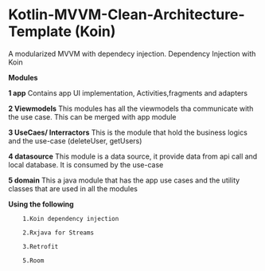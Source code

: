 # Kotlin-MVVM-Clean-Architecture-Template (Koin)
A modularized MVVM with dependecy injection. Dependency Injection with Koin

**Modules**
  
**1 app**
         Contains app UI implementation, Activities,fragments and adapters
  
 **2 Viewmodels**
         This modules has all the viewmodels tha communicate with the use case. This can be merged with app module
      
 **3 UseCaes/ Interractors**
        This is the module that hold the business logics and the use-case (deleteUser, getUsers)
  
  **4 datasource**
        This module is a data source, it provide data from api call and local database. It is consumed by the use-case
  
  **5 domain**
       This a java module that has the app use cases and the utility classes that are used in all the modules


**Using the following**

        1.Koin dependency injection

        2.Rxjava for Streams

        3.Retrofit

        5.Room 
